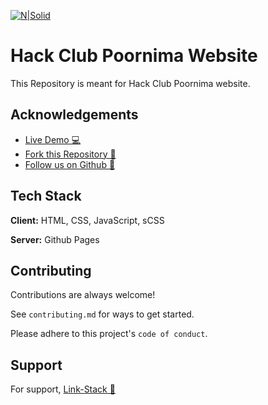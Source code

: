 [![N|Solid](https://media.discordapp.net/attachments/985919897198551140/1027598925357666304/Hack_Club_Poornima_Full.png)](https://hackclubpoornima.github.io/Website)
# Hack Club Poornima Website
This Repository is meant for Hack Club Poornima website.

## Acknowledgements

 - [Live Demo 💻]( https://srvjha.github.io/Website/)
 - [Fork this Repository 🍴](https://github.com/hackclubpoornima/Website/fork)
 - [Follow us on Github 📄](https://github.com/hackclubpoornima)


## Tech Stack

**Client:** HTML, CSS, JavaScript, sCSS

**Server:** Github Pages


## Contributing

Contributions are always welcome!

See `contributing.md` for ways to get started.

Please adhere to this project's `code of conduct`.


## Support

For support, [Link-Stack 📄](https://hackclubpoornima.github.io/linkstack/)
